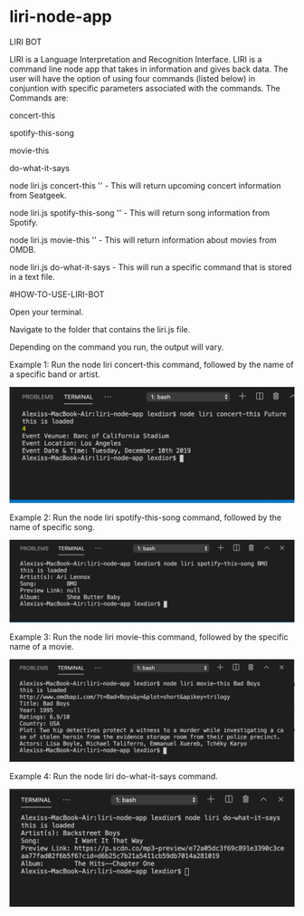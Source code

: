 # liri-node-app

LIRI BOT

LIRI is a Language Interpretation and Recognition Interface. LIRI is a command line node app that takes in information and gives back data. The user will have the option of using four commands (listed below) in conjuntion with specific parameters associated with the commands. The Commands are:

concert-this

spotify-this-song

movie-this

do-what-it-says

node liri.js concert-this '' - This will return upcoming concert information from Seatgeek.

node liri.js spotify-this-song '' - This will return song information from Spotify.

node liri.js movie-this '' - This will return information about movies from OMDB.

node liri.js do-what-it-says - This will run a specific command that is stored in a text file.

#HOW-TO-USE-LIRI-BOT

Open your terminal.

Navigate to the folder that contains the liri.js file.

Depending on the command you run, the output will vary.

Example 1: Run the node liri concert-this command, followed by the name of a specific band or artist.

![alt text](images/concert-this.png "Description goes here")

Example 2: Run the node liri spotify-this-song command, followed by the name of specific song.

![alt text](images/spotify-this-song.png "Description goes here")

Example 3: Run the node liri movie-this command, followed by the specific name of a movie.

![alt text](images/movie-this.png "Description goes here")

Example 4: Run the node liri do-what-it-says command.

![alt text](images/do-what-it-says.png "Description goes here")
